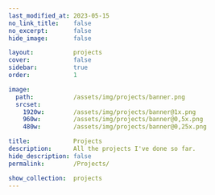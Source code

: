 ```yaml
---
last_modified_at: 2023-05-15
no_link_title:    false 
no_excerpt:       false 
hide_image:       false

layout:           projects
cover:            false
sidebar:          true
order:            1

image:
  path:           /assets/img/projects/banner.png
  srcset:
    1920w:        /assets/img/projects/banner@1x.png
    960w:         /assets/img/projects/banner@0,5x.png
    480w:         /assets/img/projects/banner@0,25x.png

title:            Projects
description:      All the projects I've done so far.
hide_description: false
permalink:        /Projects/

show_collection:  projects
---
```

